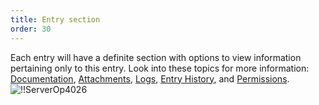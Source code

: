 ```yaml
---
title: Entry section
order: 30
---
```

Each entry will have a definite section with options to view information pertaining only to this entry. Look into these topics for more information: [Documentation](/server/web-interface/vault/entries/entry-section/documentation/), [Attachments](/server/web-interface/vault/entries/entry-section/attachments/), [Logs](/server/web-interface/vault/entries/entry-section/logs/), [Entry History](/server/web-interface/vault/entries/entry-section/entry-history/), and [Permissions](/server/web-interface/vault/entries/entry-section/permissions/). 
![!!ServerOp4026](https://webdevolutions.azureedge.net/docs/en/server/ServerOp4026.png) 
